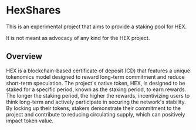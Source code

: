# HexShares

This is an experimental project that aims to provide a staking pool for HEX.

It is not meant as advocacy of any kind for the HEX project.

## Overview

HEX is a blockchain-based certificate of deposit (CD) that features a unique tokenomics model designed to reward long-term commitment and reduce short-term speculation. The project's native token, HEX, is designed to be staked for a specific period, known as the staking period, to earn rewards. The longer the staking period, the higher the rewards, incentivizing users to think long-term and actively participate in securing the network's stability. By locking up their tokens, stakers demonstrate their commitment to the project and contribute to reducing circulating supply, which can positively impact token value.